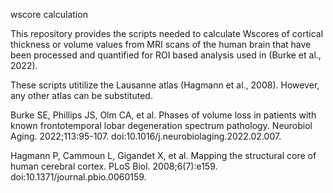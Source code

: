 wscore calculation

This repository provides the scripts needed to calculate Wscores of cortical thickness or volume values from MRI scans of the human brain that have been processed and quantified for ROI based analysis used in (Burke et al., 2022).

These scripts utitilize the Lausanne atlas (Hagmann et al., 2008). However, any other atlas can be substituted. 


Burke SE, Phillips JS, Olm CA, et al. Phases of volume loss in patients with known frontotemporal lobar degeneration spectrum pathology. Neurobiol Aging. 2022;113:95-107. doi:10.1016/j.neurobiolaging.2022.02.007.

Hagmann P, Cammoun L, Gigandet X, et al. Mapping the structural core of human cerebral cortex. PLoS Biol. 2008;6(7):e159. doi:10.1371/journal.pbio.0060159.
